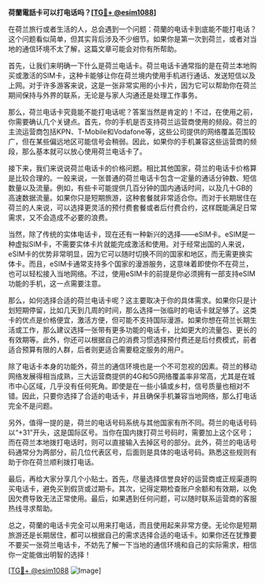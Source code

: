 **荷蘭電話卡可以打电话吗？[[TG💪+ @esim1088](https://t.me/s/esim1088)]**

在荷兰旅行或者生活的人，总会遇到一个问题：荷蘭的电话卡到底能不能打电话？这个问题看似简单，但其实背后涉及不少细节。如果你是第一次到荷兰，或者对当地的通信环境不太了解，这篇文章可能会对你有所帮助。

首先，让我们来明确一下什么是荷兰电话卡。荷兰电话卡通常指的是在荷兰本地购买或激活的SIM卡，这种卡能够让你在荷兰境内使用手机进行通话、发送短信以及上网。对于许多游客来说，这是一张非常实用的小卡片，因为它可以帮助你在荷兰期间保持与外界的联系，无论是与家人沟通还是处理工作事务。

那么，荷兰电话卡究竟能不能打电话呢？答案当然是肯定的！不过，在使用之前，你需要确认几个关键点。首先，你的手机是否支持荷兰运营商使用的频段。荷兰的主流运营商包括KPN、T-Mobile和Vodafone等，这些公司提供的网络覆盖范围较广，但在某些偏远地区可能信号会稍弱。因此，如果你的手机兼容这些运营商的频段，那么基本就可以放心使用荷兰电话卡了。

接下来，我们来说说荷兰电话卡的价格问题。相比其他国家，荷兰的电话卡价格算是比较合理的。一般来说，一张普通的荷兰电话卡包含一定量的通话分钟数、短信数量以及流量。例如，有些卡可能提供几百分钟的国内通话时间，以及几十GB的高速数据流量。如果你只是短期旅游，这种套餐就非常适合你。而对于长期居住在荷兰的人来说，可以选择更灵活的预付费套餐或者后付费合约，这样既能满足日常需求，又不会造成不必要的浪费。

当然，除了传统的实体电话卡，现在还有一种新兴的选择——eSIM卡。eSIM是一种虚拟SIM卡，不需要实体卡片就能完成激活和使用。对于经常出国的人来说，eSIM卡的优势非常明显，因为它可以随时切换不同的国家和地区，而无需更换实体卡。而且，eSIM卡通常支持多个国家的漫游服务，这意味着即使你不在荷兰，也可以轻松接入当地网络。不过，使用eSIM卡的前提是你必须拥有一部支持eSIM功能的手机，这一点需要注意。

那么，如何选择合适的荷兰电话卡呢？这主要取决于你的具体需求。如果你只是计划短期停留，比如几天到几周的时间，那么选择一张临时的电话卡就足够了。这类卡的优点是价格便宜，激活方便，但可能不支持国际漫游。如果你想在荷兰长期生活或工作，那么建议选择一张带有更多功能的电话卡，比如更大的流量包、更长的有效期等。此外，你还可以根据自己的消费习惯选择预付费还是后付费模式，前者适合预算有限的人群，后者则更适合需要稳定服务的用户。

除了电话卡本身的功能外，荷兰的通信环境也是一个不可忽视的因素。荷兰的移动网络发展得相当成熟，三大运营商提供的4G和5G网络覆盖率非常高，尤其是在城市中心区域，几乎没有任何死角。即使是在一些小镇或乡村，信号质量也相对不错。因此，只要你选择了合适的电话卡，并且确保手机兼容当地网络，那么打电话完全不是问题。

另外，值得一提的是，荷兰的电话号码系统与其他国家有所不同。荷兰的电话号码以“+31”开头，这是国际区号。当你在国内拨打荷兰号码时，需要加上这个区号；而在荷兰本地拨打电话时，则可以直接输入去掉区号的部分。此外，荷兰的电话号码通常分为两部分，前几位代表区号，后面则是具体的电话号码。熟悉这些规则有助于你在荷兰顺利拨打电话。

最后，再给大家分享几个小贴士。首先，尽量选择信誉良好的运营商或正规渠道购买电话卡，避免买到假货或过期卡。其次，记得定期检查账户余额和有效期，以免因欠费导致无法正常使用。最后，如果遇到任何问题，可以随时联系运营商的客服热线寻求帮助。

总之，荷蘭的电话卡完全可以用来打电话，而且使用起来非常方便。无论你是短期旅游还是长期居住，都可以根据自己的需求选择合适的电话卡。如果你还在犹豫要不要买一张荷兰电话卡，不妨先了解一下当地的通信环境和自己的实际需求，相信你一定能做出明智的选择！

[[TG💪+ @esim1088](https://t.me/s/esim1088) ![Image](https://i.postimg.cc/4NQfJmqS/Snipaste-2025-05-13-00-14-12.png)]